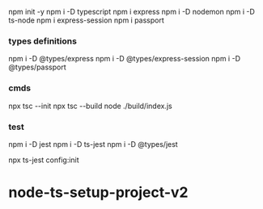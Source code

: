 npm init -y 
npm i -D typescript
npm i express
npm i -D nodemon
npm i -D ts-node
npm i express-session
npm i passport

### types definitions
npm i -D @types/express
npm i -D @types/express-session
npm i -D @types/passport


### cmds
npx tsc --init
npx tsc --build
node ./build/index.js 

### test
npm i -D jest
npm i -D ts-jest
npm i -D @types/jest

npx ts-jest config:init
# node-ts-setup-project-v2
